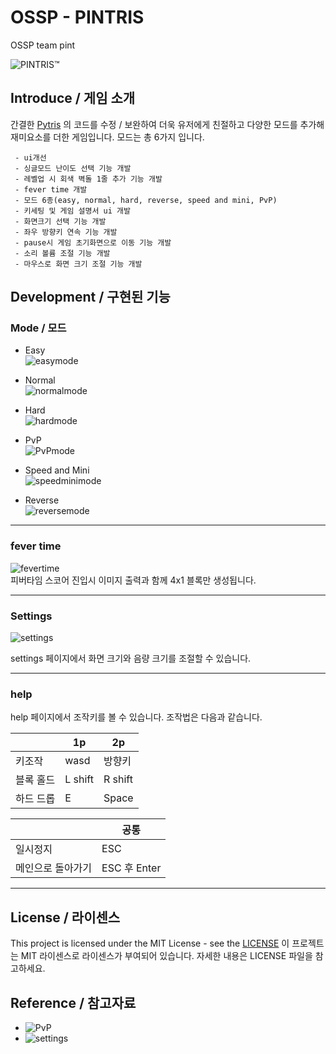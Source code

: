 # OSSP - PINTRIS 

OSSP team pint  

![PINTRIS™](https://user-images.githubusercontent.com/70680731/121815866-74757880-ccb3-11eb-80a0-c433d3a56f65.gif)



## Introduce / 게임 소개

간결한 [Pytris](https://github.com/injekim/PYTRIS) 의 코드를 수정 / 보완하여 더욱 유저에게 친절하고 다양한 모드를 추가해 재미요소를 더한 게임입니다.
모드는 총 6가지 입니다. 

```
 - ui개선  
 - 싱글모드 난이도 선택 기능 개발   
 - 레벨업 시 회색 벽돌 1줄 추가 기능 개발   
 - fever time 개발   
 - 모드 6종(easy, normal, hard, reverse, speed and mini, PvP)    
 - 키세팅 및 게임 설명서 ui 개발    
 - 화면크기 선택 기능 개발     
 - 좌우 방향키 연속 기능 개발   
 - pause시 게임 초기화면으로 이동 기능 개발   
 - 소리 볼륨 조절 기능 개발    
 - 마우스로 화면 크기 조절 기능 개발   
```
##  Development / 구현된 기능

### Mode / 모드

* Easy  
  ![easymode](https://user-images.githubusercontent.com/70680731/121816011-2ad95d80-ccb4-11eb-8bac-f6372bb9b638.gif)
  
* Normal    
  ![normalmode](https://user-images.githubusercontent.com/70680731/121816096-928fa880-ccb4-11eb-9cbd-e73669b42b50.gif)

* Hard  
  ![hardmode](https://user-images.githubusercontent.com/70680731/121817402-4a748400-ccbc-11eb-9509-8b905868927e.gif)

* PvP  
  ![PvPmode](https://user-images.githubusercontent.com/70680731/121817410-52ccbf00-ccbc-11eb-91ca-1a7a3e9824c1.gif)

* Speed and Mini  
  ![speedminimode](https://user-images.githubusercontent.com/70680731/121817417-60824480-ccbc-11eb-9f07-054346537fc1.gif)

* Reverse  
  ![reversemode](https://user-images.githubusercontent.com/70680731/121817425-67a95280-ccbc-11eb-95c0-4cc586af4e3b.gif)


---

### fever time   
  ![fevertime](https://user-images.githubusercontent.com/70680731/121816398-59f0ce80-ccb6-11eb-99c2-80224be42c10.png)  
피버타임 스코어 진입시 이미지 출력과 함께 4x1 블록만 생성됩니다.

---

### Settings
  ![settings](https://user-images.githubusercontent.com/70680731/121817516-db4b5f80-ccbc-11eb-8ca9-3ee1f766091f.gif)

settings 페이지에서 화면 크기와 음량 크기를 조절할 수 있습니다.

---

### help
  
help 페이지에서 조작키를 볼 수 있습니다. 조작법은 다음과 같습니다.  

||1p|2p|
|------|---|---|
|키조작|wasd|방향키|
|블록 홀드|L shift|R shift|
|하드 드롭|E|Space|
   
||공통|
|------|---|
|일시정지|ESC|
|메인으로 돌아가기|ESC 후 Enter|

---
## License / 라이센스

This project is licensed under the MIT License - see the [LICENSE](https://github.com/CSID-DGU/2021-1-OSSPC-Pint-9/blob/main/LICENSE) 이 프로젝트는 MIT 라이센스로 라이센스가 부여되어 있습니다. 자세한 내용은 LICENSE 파일을 참고하세요.

## Reference / 참고자료

* ![PvP](https://github.com/CSID-DGU/2020-2-OSSP-CP-17woljang-9)
* ![settings](https://github.com/CSID-DGU/2020-1-OSSP1-OpenMind-1)
